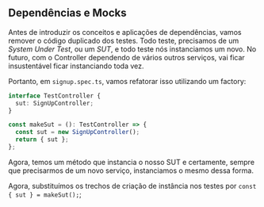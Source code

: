 ## Dependências e Mocks

Antes de introduzir os conceitos e aplicações de dependências, vamos remover o código duplicado dos testes. Todo teste, precisamos de um _System Under Test_, ou um _SUT_, e todo teste nós instanciamos um novo. No futuro, com o Controller dependendo de vários outros serviços, vai ficar insustentável ficar instanciando toda vez.

Portanto, em `signup.spec.ts`, vamos refatorar isso utilizando um factory:
```Typescript
interface TestController {
  sut: SignUpController;
}

const makeSut = (): TestController => {
  const sut = new SignUpController();
  return { sut };
};
```

Agora, temos um método que instancia o nosso SUT e certamente, sempre que precisarmos de um novo serviço, instanciamos o mesmo dessa forma.

Agora, substituímos os trechos de criação de instância nos testes por `const { sut } = makeSut();`;
